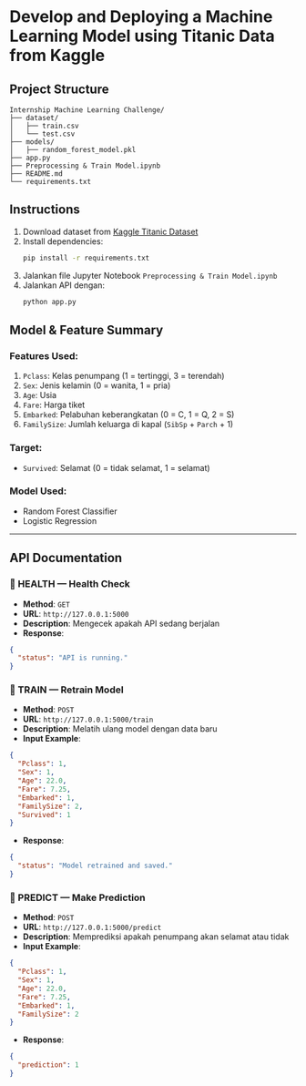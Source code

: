 
# Develop and Deploying a Machine Learning Model using Titanic Data from Kaggle

## Project Structure

```
Internship Machine Learning Challenge/
├── dataset/
│   ├── train.csv
│   └── test.csv
├── models/
│   ├── random_forest_model.pkl
├── app.py
├── Preprocessing & Train Model.ipynb
├── README.md
└── requirements.txt
```

## Instructions

1. Download dataset from [Kaggle Titanic Dataset](https://www.kaggle.com/c/titanic/data)
2. Install dependencies:
   ```bash
   pip install -r requirements.txt
   ```
3. Jalankan file Jupyter Notebook `Preprocessing & Train Model.ipynb`
4. Jalankan API dengan:
   ```bash
   python app.py
   ```

## Model & Feature Summary

### Features Used:
1. `Pclass`: Kelas penumpang (1 = tertinggi, 3 = terendah)
2. `Sex`: Jenis kelamin (0 = wanita, 1 = pria)
3. `Age`: Usia
4. `Fare`: Harga tiket
5. `Embarked`: Pelabuhan keberangkatan (0 = C, 1 = Q, 2 = S)
6. `FamilySize`: Jumlah keluarga di kapal (`SibSp` + `Parch` + 1)

### Target:
- `Survived`: Selamat (0 = tidak selamat, 1 = selamat)

### Model Used:
- Random Forest Classifier
- Logistic Regression

---

## API Documentation

### 🔹 HEALTH — Health Check
- **Method**: `GET`
- **URL**: `http://127.0.0.1:5000`
- **Description**: Mengecek apakah API sedang berjalan
- **Response**:
```json
{
  "status": "API is running."
}
```

### 🔹 TRAIN — Retrain Model
- **Method**: `POST`
- **URL**: `http://127.0.0.1:5000/train`
- **Description**: Melatih ulang model dengan data baru
- **Input Example**:
```json
{
  "Pclass": 1,
  "Sex": 1,
  "Age": 22.0,
  "Fare": 7.25,
  "Embarked": 1,
  "FamilySize": 2,
  "Survived": 1
}
```
- **Response**:
```json
{
  "status": "Model retrained and saved."
}
```

### 🔹 PREDICT — Make Prediction
- **Method**: `POST`
- **URL**: `http://127.0.0.1:5000/predict`
- **Description**: Memprediksi apakah penumpang akan selamat atau tidak
- **Input Example**:
```json
{
  "Pclass": 1,
  "Sex": 1,
  "Age": 22.0,
  "Fare": 7.25,
  "Embarked": 1,
  "FamilySize": 2
}
```
- **Response**:
```json
{
  "prediction": 1
}
```
